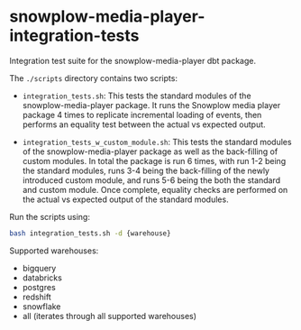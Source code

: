 # snowplow-media-player-integration-tests

Integration test suite for the snowplow-media-player dbt package.

The `./scripts` directory contains two scripts:

- `integration_tests.sh`: This tests the standard modules of the snowplow-media-player package. It runs the Snowplow media player package 4 times to replicate incremental loading of events, then performs an equality test between the actual vs expected output.

- `integration_tests_w_custom_module.sh`: This tests the standard modules of the snowplow-media-player package as well as the back-filling of custom modules. In total the package is run 6 times, with run 1-2 being the standard modules, runs 3-4 being the back-filling of the newly introduced custom module, and runs 5-6 being the both the standard and custom module. Once complete, equality checks are performed on the actual vs expected output of the standard modules.

Run the scripts using:

```bash
bash integration_tests.sh -d {warehouse}
```

Supported warehouses:

- bigquery
- databricks
- postgres
- redshift
- snowflake
- all (iterates through all supported warehouses)
